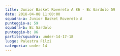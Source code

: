 ```yaml
---
title: Junior Basket Rovereto A 86 - Bc Gardolo 59
date: 2018-04-08 11:00:00
squadra-a: Junior Basket Rovereto A
punteggio-a: 59
squadra-b: Bc Gardolo
punteggio-b: 86
partite/squadra: under-14-17-18
luogo: Palestra Filzi
categoria: under 14
---
```


